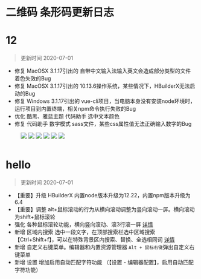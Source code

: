 # 二维码 条形码更新日志

# 12
> 更新时间 2020-07-01

* 修复 MacOSX 3.1.17引出的 自带中文输入法输入英文会造成部分类型的文件着色失效的Bug
* 修复 MacOSX 3.1.17引出的 10.13.6操作系统，某些情况下，HBuilderX无法启动的Bug
* 修复 Windows 3.1.17引出的 vue-cli项目，当电脑本身没有安装node环境时，运行项目到内置终端，相关npm命令执行失败的Bug
* 优化 酷黑、雅蓝主题 代码助手 选中文本颜色
* 修复 代码助手 数字模式 sass文件，某些css属性值无法正确输入数字的Bug
  
<figure>
<img src="https://p6-juejin.byteimg.com/tos-cn-i-k3u1fbpfcp/07d4381cff624fc79ab28cdd1bf3cc6a~tplv-k3u1fbpfcp-watermark.image" style="margin-bottom: 10px;" />
<img src="https://p1-juejin.byteimg.com/tos-cn-i-k3u1fbpfcp/71d7c20e8c91495c81d245ccfc83d7e7~tplv-k3u1fbpfcp-watermark.image" style="margin-bottom: 10px;" />
<img src="https://p3-juejin.byteimg.com/tos-cn-i-k3u1fbpfcp/bfe9eb88cea44007b2627bb640343dcc~tplv-k3u1fbpfcp-watermark.image" style="margin-bottom: 10px;" />
<img src="https://p1-juejin.byteimg.com/tos-cn-i-k3u1fbpfcp/b625254802404a9b84bd699e67b03db4~tplv-k3u1fbpfcp-watermark.image" style="margin-bottom: 10px;" />
<img src="https://p9-juejin.byteimg.com/tos-cn-i-k3u1fbpfcp/f84328d92b104edbad4c34a8665b4c72~tplv-k3u1fbpfcp-watermark.image" style="margin-bottom: 10px;" />
<img src="https://p6-juejin.byteimg.com/tos-cn-i-k3u1fbpfcp/c1548ccd6c944bbe90ef288817077b8c~tplv-k3u1fbpfcp-watermark.image" style="margin-bottom: 10px;" />
</figure>

# hello
> 更新时间 2020-07-01

* 【重要】升级 HBuilderX 内置node版本升级为12.22，内置npm版本升级为6.4
* 【重要】调整 alt+鼠标滚动的行为从横向滚动调整为竖向滚动一屏。横向滚动为shift+鼠标滚轮
* 强化 各种鼠标滚轮功能，横向竖向滚动、滚3行滚一屏 [详情](https://hx.dcloud.net.cn/Tutorial/keybindings?id=鼠标滚轮)
* 新增 区域内搜索 选中一段文字，在顶部搜索栏选中区域搜索【Ctrl+Shift+f】，可以在特殊背景区内搜索、替换、全选相同词 [详情](https://hx.dcloud.net.cn/Tutorial/UserGuide/find?id=区域内搜索)
* 新增 自定义右键菜单。编辑器和内置资源管理器 `Alt + 鼠标右键`弹出自定义右键菜单
* 新增 设置 增加启用自动匹配字符功能 （【设置 - 编辑器配置】，启用自动匹配字符功能）
